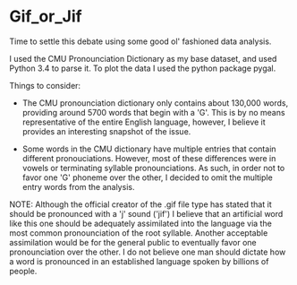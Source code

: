 # Gif_or_Jif
Time to settle this debate using some good ol' fashioned data analysis.

I used the CMU Pronounciation Dictionary as my base dataset, and used Python 3.4 to parse it. To plot the data I used the python package pygal.

Things to consider:
* The CMU pronounciation dictionary only contains about 130,000 words, providing around 5700 words that begin with a 'G'. This is by no means representative of the entire English language, however, I believe it provides an interesting snapshot of the issue.

* Some words in the CMU dictionary have multiple entries that contain different pronouciations. However, most of these differences were in vowels or terminating syllable pronounciations. As such, in order not to favor one 'G' phoneme over the other, I decided to omit the multiple entry words from the analysis.


NOTE: Although the official creator of the .gif file type has stated that it should be pronounced with a 'j' sound ('jif') I believe that an artificial word like this one should be adequately assimilated into the language via the most common pronounciation of the root syllable. Another acceptable assimilation would be for the general public to eventually favor one pronounciation over the other. I do not believe one man should dictate how a word is pronounced in an established language spoken by billions of people.
